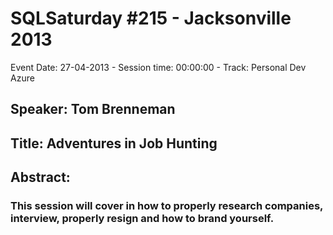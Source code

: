 # SQLSaturday #215 - Jacksonville 2013
Event Date: 27-04-2013 - Session time: 00:00:00 - Track: Personal Dev  Azure
## Speaker: Tom  Brenneman
## Title: Adventures in Job Hunting
## Abstract:
### This session will cover in how to properly research companies, interview, properly resign and how to brand yourself. 
